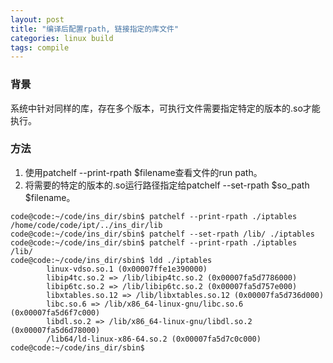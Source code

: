 ```yaml
---
layout: post
title: "编译后配置rpath, 链接指定的库文件"
categories: linux build
tags: compile
---
```

### 背景
系统中针对同样的库，存在多个版本，可执行文件需要指定特定的版本的.so才能执行。

### 方法
1. 使用patchelf --print-rpath $filename查看文件的run path。
2. 将需要的特定的版本的.so运行路径指定给patchelf --set-rpath $so_path $filename。

```
code@code:~/code/ins_dir/sbin$ patchelf --print-rpath ./iptables
/home/code/code/ipt/../ins_dir/lib
code@code:~/code/ins_dir/sbin$ patchelf --set-rpath /lib/ ./iptables
code@code:~/code/ins_dir/sbin$ patchelf --print-rpath ./iptables
/lib/
code@code:~/code/ins_dir/sbin$ ldd ./iptables
        linux-vdso.so.1 (0x00007ffe1e390000)
        libip4tc.so.2 => /lib/libip4tc.so.2 (0x00007fa5d7786000)
        libip6tc.so.2 => /lib/libip6tc.so.2 (0x00007fa5d757e000)
        libxtables.so.12 => /lib/libxtables.so.12 (0x00007fa5d736d000)
        libc.so.6 => /lib/x86_64-linux-gnu/libc.so.6 (0x00007fa5d6f7c000)
        libdl.so.2 => /lib/x86_64-linux-gnu/libdl.so.2 (0x00007fa5d6d78000)
        /lib64/ld-linux-x86-64.so.2 (0x00007fa5d7c0c000)
code@code:~/code/ins_dir/sbin$ 
```